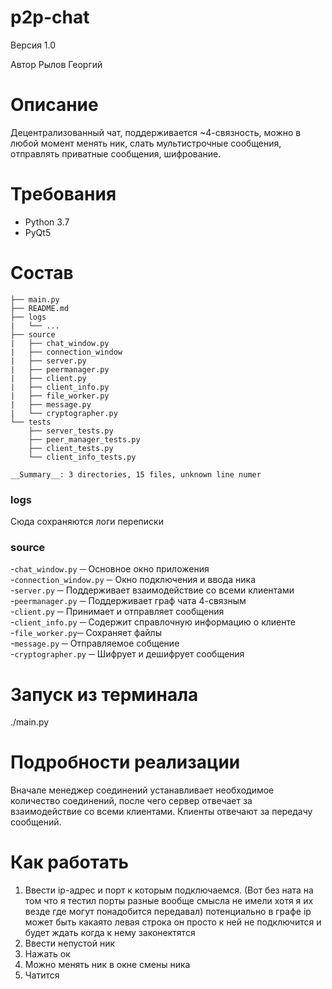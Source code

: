 # p2p-chat
Версия 1.0

Автор Рылов Георгий

# Описание
Децентрализованный чат, поддерживается ~4-связность, можно в любой момент менять ник,
слать мультистрочные сообщения, отправлять приватные сообщения, шифрование.

# Требования
* Python 3.7
* PyQt5

# Состав
```
├── main.py
├── README.md
├── logs
|   └── ...
├── source
|   ├── chat_window.py
|   ├── connection_window
|   ├── server.py
|   ├── peermanager.py
|   ├── client.py
|   ├── client_info.py
|   ├── file_worker.py
|   ├── message.py
|   └── cryptographer.py
└── tests
    ├── server_tests.py
    ├── peer_manager_tests.py
    ├── client_tests.py
    └── client_info_tests.py
    
__Summary__: 3 directories, 15 files, unknown line numer
```
### logs 
Сюда сохраняются логи переписки

### source
-```chat_window.py``` ─ Основное окно приложения\
-```connection_window.py``` ─ Окно подключения и ввода ника\
-```server.py``` ─ Поддерживает взаимодействие со всеми клиентами\
-```peermanager.py``` ─ Поддерживает граф чата 4-связным\
-```client.py``` ─ Принимает и отправляет сообщения\
-```client_info.py``` ─ Содержит справлочную информацию о клиенте\
-```file_worker.py```─ Cохраняет файлы\
-```message.py``` ─ Отправляемое собщение\
-```cryptographer.py``` ─ Шифрует и дешифрует сообщения

# Запуск из терминала
./main.py

# Подробности реализации
Вначале менеджер соединений устанавливает необходимое количество соединений, после чего
сервер отвечает за взаимодействие со всеми клиентами. Клиенты отвечают за передачу сообщений.

# Как работать
1. Ввести ip-адрес и порт к которым подключаемся.
(Вот без ната на том что я тестил порты разные вообще смысла не имели хотя я их везде где могут понадобится передавал)
потенциально в графе ip может быть какаято левая строка он просто к ней не подключится и будет ждать когда к нему законектятся
2. Ввести непустой ник
3. Нажать ок
4. Можно менять ник в окне смены ника
4. Чатится
 
